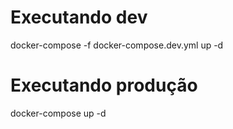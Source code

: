 # Executando dev

docker-compose -f docker-compose.dev.yml up -d

# Executando produção

docker-compose up -d
